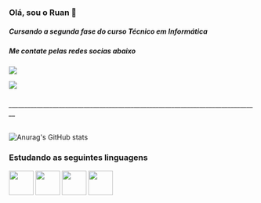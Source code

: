 ### Olá, sou o Ruan 👋
<h5>Cursando a segunda fase do curso Técnico em Informática</h5>

<h5>Me contate pelas redes socias abaixo<h5>
  
<div>
  <a href="https://instagram.com/ruanfiorimarcelino_?utm_source=qr&igshid=MzNlNGNkZWQ4Mg%3D%3D" target="_blank"><img loading="lazy" src="https://img.shields.io/badge/-Instagram-%23E4405F?style=for-the-badge&logo=instagram&logoColor=white" target="_blank"></a>  

  <a href = "mailto:ruanfiorimarcelino@gmail.com"><img loading="lazy" src="https://img.shields.io/badge/Gmail-D14836?style=for-the-badge&logo=gmail&logoColor=white" target="_blank"></a>
</div>
<h6>________________________________________________________________________________</h6>

![Anurag's GitHub stats](https://github-readme-stats.vercel.app/api?username=RuanFioriMarcelino&show_icons=true&theme=radical)

<h3>Estudando as seguintes linguagens</h3>


<div>
     <img src="https://cdn.jsdelivr.net/gh/devicons/devicon/icons/python/python-original.svg" width="50"/> 
     <img src="https://cdn.jsdelivr.net/gh/devicons/devicon/icons/html5/html5-original.svg" width="50"/>
     <img src="https://cdn.jsdelivr.net/gh/devicons/devicon/icons/cplusplus/cplusplus-original.svg" width="50" />
      <img src="https://cdn.jsdelivr.net/gh/devicons/devicon/icons/arduino/arduino-original.svg" width="50"/>
</div
